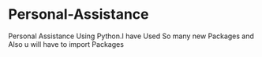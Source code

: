 # Personal-Assistance
Personal Assistance Using Python.I have Used So many new Packages and Also u will have to import Packages
